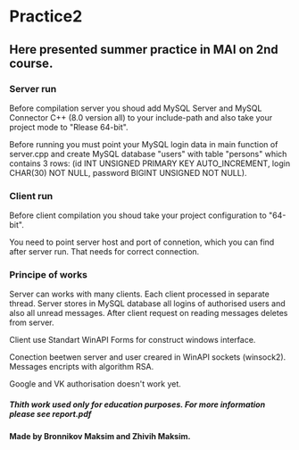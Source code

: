# Practice2
## Неre presented summer practice in MAI on 2nd course. 

### Server run

Before compilation server you shoud add MySQL Server and MySQL Connector C++ (8.0 version all) to your include-path 
and also take your project mode to "Rlease 64-bit".

Before running you must point your MySQL login data in main function of server.cpp and create MySQL database "users" with table "persons" 
which contains 3 rows: (id INT UNSIGNED PRIMARY KEY AUTO_INCREMENT, login CHAR(30) NOT NULL, password BIGINT UNSIGNED NOT NULL). 


### Client run 

Before client compilation you shoud take your project configuration to "64-bit". 

You need to point server host and port of connetion, which you can find after server run. That needs for correct connection.

### Principe of works

Server can works with many clients. Each client processed in separate thread. Server stores in MySQL database all logins of authorised users and also all unread messages. 
After client request on reading messages deletes from server.

Client use Standart WinAPI Forms for construct windows interface.

Conection beetwen server and user creared in WinAPI sockets (winsock2). Messages encripts with algorithm RSA. 

Google and VK authorisation doesn't work yet.
##### Thith work used only for education purposes. For more information please see report.pdf
#### Made by Bronnikov Maksim and Zhivih Maksim. 
